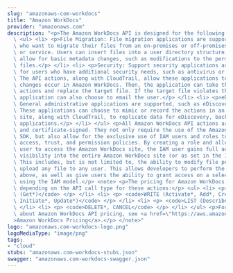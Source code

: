```yaml
---
slug: "amazonaws-com-workdocs"
title: "Amazon WorkDocs"
provider: "amazonaws.com"
description: "<p>The Amazon WorkDocs API is designed for the following use cases:</p>\
  \ <ul> <li> <p>File Migration: File migration applications are supported for users\
  \ who want to migrate their files from an on-premises or off-premises file system\
  \ or service. Users can insert files into a user directory structure, as well as\
  \ allow for basic metadata changes, such as modifications to the permissions of\
  \ files.</p> </li> <li> <p>Security: Support security applications are supported\
  \ for users who have additional security needs, such as antivirus or data loss prevention.\
  \ The API actions, along with CloudTrail, allow these applications to detect when\
  \ changes occur in Amazon WorkDocs. Then, the application can take the necessary\
  \ actions and replace the target file. If the target file violates the policy, the\
  \ application can also choose to email the user.</p> </li> <li> <p>eDiscovery/Analytics:\
  \ General administrative applications are supported, such as eDiscovery and analytics.\
  \ These applications can choose to mimic or record the actions in an Amazon WorkDocs\
  \ site, along with CloudTrail, to replicate data for eDiscovery, backup, or analytical\
  \ applications.</p> </li> </ul> <p>All Amazon WorkDocs API actions are Amazon authenticated\
  \ and certificate-signed. They not only require the use of the Amazon Web Services\
  \ SDK, but also allow for the exclusive use of IAM users and roles to help facilitate\
  \ access, trust, and permission policies. By creating a role and allowing an IAM\
  \ user to access the Amazon WorkDocs site, the IAM user gains full administrative\
  \ visibility into the entire Amazon WorkDocs site (or as set in the IAM policy).\
  \ This includes, but is not limited to, the ability to modify file permissions and\
  \ upload any file to any user. This allows developers to perform the three use cases\
  \ above, as well as give users the ability to grant access on a selective basis\
  \ using the IAM model.</p> <note> <p>The pricing for Amazon WorkDocs APIs varies\
  \ depending on the API call type for these actions:</p> <ul> <li> <p> <code>READ\
  \ (Get*)</code> </p> </li> <li> <p> <code>WRITE (Activate*, Add*, Create*, Deactivate*,\
  \ Initiate*, Update*)</code> </p> </li> <li> <p> <code>LIST (Describe*)</code> </p>\
  \ </li> <li> <p> <code>DELETE*, CANCEL</code> </p> </li> </ul> <p>For information\
  \ about Amazon WorkDocs API pricing, see <a href=\"https://aws.amazon.com/workdocs/pricing/\"\
  >Amazon WorkDocs Pricing</a>.</p> </note>"
logo: "amazonaws.com-workdocs-logo.png"
logoMediaType: "image/png"
tags:
- "cloud"
stubs: "amazonaws.com-workdocs-stubs.json"
swagger: "amazonaws.com-workdocs-swagger.json"
---
```

